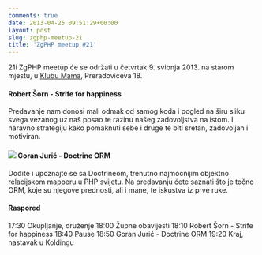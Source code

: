 ```yaml
---
comments: true
date: 2013-04-25 09:51:29+00:00
layout: post
slug: zgphp-meetup-21
title: 'ZgPHP meetup #21'
---
```


21i ZgPHP meetup će se održati u četvrtak 9. svibnja 2013. na starom mjestu, u [Klubu Mama](http://www.mi2.hr/), Preradovićeva 18.

#### Robert Šorn - Strife for happiness

Predavanje nam donosi mali odmak od samog koda i pogled na širu sliku svega vezanog uz naš posao te razinu našeg zadovoljstva na istom. I naravno strategiju kako pomaknuti sebe i druge te biti sretan, zadovoljan i motiviran.

#### [![](http://twitter.com/api/users/profile_image/goran_juric)](https://twitter.com/goran_juric) Goran Jurić - Doctrine ORM

Dođite i upoznajte se sa Doctrineom, trenutno najmoćnijim objektno relacijskom mapperu u PHP svijetu. Na predavanju ćete saznati što je točno ORM, koje su njegove prednosti, ali i mane, te iskustva iz prve ruke.

#### Raspored

17:30 Okupljanje, druženje
18:00 Župne obavijesti
18:10 Robert Šorn - Strife for happiness
18:40 Pause
18:50 Goran Jurić - Doctrine ORM
19:20 Kraj, nastavak u Koldingu
